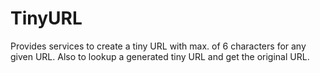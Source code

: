 # TinyURL
Provides services to create a tiny URL with max. of 6 characters for any given URL. Also to lookup a generated tiny URL and get the original URL.
